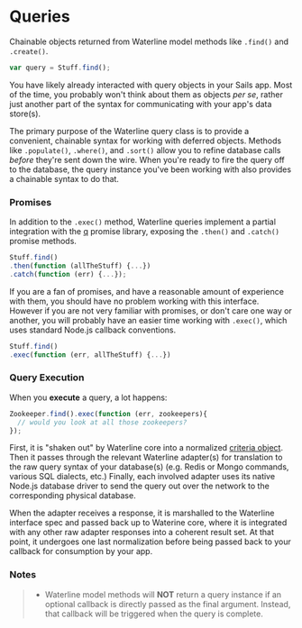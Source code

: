 # Queries

Chainable objects returned from Waterline model methods like `.find()` and `.create()`.

```js
var query = Stuff.find();
```

You have likely already interacted with query objects in your Sails app. Most of the time, you probably won't think about them as objects _per se_, rather just another part of the syntax for communicating with your app's data store(s).

The primary purpose of the Waterline query class is to provide a convenient, chainable syntax for working with deferred objects.  Methods like `.populate()`, `.where()`, and `.sort()` allow you to refine database calls _before_ they're sent down the wire.  When you're ready to fire the query off to the database, the query instance you've been working with also provides a chainable syntax to do that.


### Promises

In addition to the `.exec()` method, Waterline queries implement a partial integration with the [q]() promise library, exposing the `.then()` and `.catch()` promise methods.

```js
Stuff.find()
.then(function (allTheStuff) {...})
.catch(function (err) {...});
```


If you are a fan of promises, and have a reasonable amount of experience with them, you should have no problem working with this interface.  However if you are not very familiar with promises, or don't care one way or another, you will probably have an easier time working with `.exec()`, which uses standard Node.js callback conventions.

```js
Stuff.find()
.exec(function (err, allTheStuff) {...})
```


### Query Execution

When you **execute** a query, a lot happens:

```js
Zookeeper.find().exec(function (err, zookeepers){
  // would you look at all those zookeepers?
});
```

First, it is "shaken out" by Waterline core into a normalized [criteria object]().  Then it passes through the relevant Waterline adapter(s) for translation to the raw query syntax of your database(s) (e.g. Redis or Mongo commands, various SQL dialects, etc.)  Finally, each involved adapter uses its native Node.js database driver to send the query out over the network to the corresponding physical database.

When the adapter receives a response, it is marshalled to the Waterline interface spec and passed back up to Waterine core, where it is integrated with any other raw adapter responses into a coherent result set.  At that point, it undergoes one last normalization before being passed back to your callback for consumption by your app.


### Notes

> + Waterline model methods will **NOT** return a query instance if an optional callback is directly passed as the final argument.  Instead, that callback will be triggered when the query is complete.


<docmeta name="uniqueID" value="queries820682">
<docmeta name="displayName" value="Queries">

